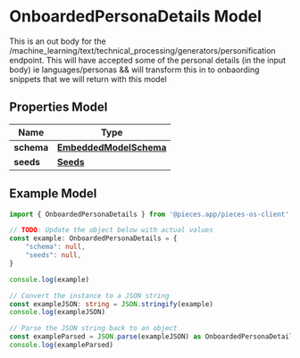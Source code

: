 
# OnboardedPersonaDetails Model

This is an out body for the /machine_learning/text/technical_processing/generators/personification endpoint.  This will have accepted some of the personal details (in the input body) ie languages/personas && will transform this in to onbaording snippets that we will return with this model

## Properties Model

Name | Type
------------ | -------------
**schema** | [**EmbeddedModelSchema**](EmbeddedModelSchema)
**seeds** | [**Seeds**](Seeds)

## Example Model

```typescript
import { OnboardedPersonaDetails } from '@pieces.app/pieces-os-client'

// TODO: Update the object below with actual values
const example: OnboardedPersonaDetails = {
    "schema": null,
    "seeds": null,
}

console.log(example)

// Convert the instance to a JSON string
const exampleJSON: string = JSON.stringify(example)
console.log(exampleJSON)

// Parse the JSON string back to an object
const exampleParsed = JSON.parse(exampleJSON) as OnboardedPersonaDetails
console.log(exampleParsed)
```


